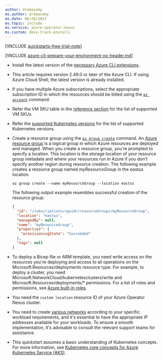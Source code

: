 ```yaml
---
author: dramasamy
ms.author: dramasamy
ms.date: 06/26/2023
ms.topic: include
ms.service: azure-operator-nexus
ms.custom: devx-track-azurecli
---
```


[!INCLUDE [quickstarts-free-trial-note](~/reusable-content/ce-skilling/azure/includes/quickstarts-free-trial-note.md)]

[!INCLUDE [azure-cli-prepare-your-environment-no-header.md](~/reusable-content/azure-cli/azure-cli-prepare-your-environment-no-header.md)]

* Install the latest version of the [necessary Azure CLI extensions](../../howto-install-cli-extensions.md).
* This article requires version 2.49.0 or later of the Azure CLI. If using Azure Cloud Shell, the latest version is already installed.
* If you have multiple Azure subscriptions, select the appropriate subscription ID in which the resources should be billed using the [`az account`][az-account] command.
* Refer the VM SKU table in the [reference section](../../reference-nexus-kubernetes-cluster-sku.md) for the list of supported VM SKUs.
* Refer the [supported Kubernetes versions](../../reference-nexus-kubernetes-cluster-supported-versions.md) for the list of supported Kubernetes versions.
* Create a resource group using the [`az group create`][az-group-create] command. An [Azure resource group][azure-resource-group] is a logical group in which Azure resources are deployed and managed. When you create a resource group, you're prompted to specify a location. This location is the storage location of your resource group metadata and where your resources run in Azure if you don't specify another region during resource creation. The following example creates a resource group named *myResourceGroup* in the *eastus* location.

    ```azurecli-interactive
    az group create --name myResourceGroup --location eastus
    ```

    The following output example resembles successful creation of the resource group:

    ```json
    {
      "id": "/subscriptions/<guid>/resourceGroups/myResourceGroup",
      "location": "eastus",
      "managedBy": null,
      "name": "myResourceGroup",
      "properties": {
        "provisioningState": "Succeeded"
      },
      "tags": null
    }
    ```

* To deploy a Bicep file or ARM template, you need write access on the resources you're deploying and access to all operations on the Microsoft.Resources/deployments resource type. For example, to deploy a cluster, you need Microsoft.NetworkCloud/kubernetesclusters/write and Microsoft.Resources/deployments/* permissions. For a list of roles and permissions, see [Azure built-in roles](../../../role-based-access-control/built-in-roles.md).
* You need the `custom location` resource ID of your Azure Operator Nexus cluster.
* You need to create [various networks](../../quickstarts-tenant-workload-prerequisites.md#create-networks-for-tenant-workloads) according to your specific workload requirements, and it's essential to have the appropriate IP addresses available for your workloads. To ensure a smooth implementation, it's advisable to consult the relevant support teams for assistance.
* This quickstart assumes a basic understanding of Kubernetes concepts. For more information, see [Kubernetes core concepts for Azure Kubernetes Service (AKS)][kubernetes-concepts].

<!-- LINKS - internal -->
[kubernetes-concepts]: /azure/aks/concepts-clusters-workloads
[az-account]: /cli/azure/account
[az-group-create]: /cli/azure/group#az-group-create
[azure-resource-group]: ../../../azure-resource-manager/management/overview.md
